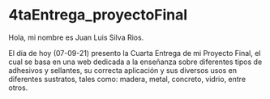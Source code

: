 # 4taEntrega_proyectoFinal

Hola, mi nombre es Juan Luis Silva Rios.

El día de hoy (07-09-21) presento la Cuarta Entrega de mi Proyecto Final, el cual se basa en una web dedicada a la 
enseñanza sobre diferentes tipos de adhesivos y sellantes, su correcta aplicación y sus diversos usos
en diferentes sustratos, tales como: madera, metal, concreto, vidrio, entre otros.

